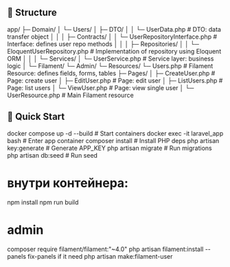 ## 📂 Structure
app/
├─ Domain/
│   └─ Users/
│       ├─ DTO/
│       │   └─ UserData.php              # DTO: data transfer object
│       │
│       ├─ Contracts/
│       │   └─ UserRepositoryInterface.php  # Interface: defines user repo methods
│       │
│       ├─ Repositories/
│       │   └─ EloquentUserRepository.php   # Implementation of repository using Eloquent ORM
│       │
│       └─ Services/
│           └─ UserService.php           # Service layer: business logic
│
└─ Filament/
└─ Admin/
└─ Resources/
└─ Users.php                 # Filament Resource: defines fields, forms, tables
├─ Pages/
│   ├─ CreateUser.php    # Page: create user
│   ├─ EditUser.php      # Page: edit user
│   ├─ ListUsers.php     # Page: list users
│   └─ ViewUser.php      # Page: view single user
│
└─ UserResource.php      # Main Filament resource


## 🚀 Quick Start

docker compose up -d --build          # Start containers
docker exec -it laravel_app bash      # Enter app container
composer install                      # Install PHP deps
php artisan key:generate      # Generate APP_KEY
php artisan migrate           # Run migrations
php artisan db:seed           # Run seed

# внутри контейнера:
npm install
npm run build

# admin
composer require filament/filament:"~4.0"
php artisan filament:install --panels
fix-panels if it need
php artisan make:filament-user
